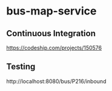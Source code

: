 # bus-map-service

## Continuous Integration
https://codeship.com/projects/150576

## Testing
http://localhost:8080/bus/P216/inbound